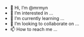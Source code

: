 - 👋 Hi, I’m @mrmyn
- 👀 I’m interested in ...
- 🌱 I’m currently learning ...
- 💞️ I’m looking to collaborate on ...
- 📫 How to reach me ...

<!---
mrmyn/mrmyn is a ✨ special ✨ repository because its `README.md` (this file) appears on your GitHub profile.
You can click the Preview link to take a look at your changes.
--->
